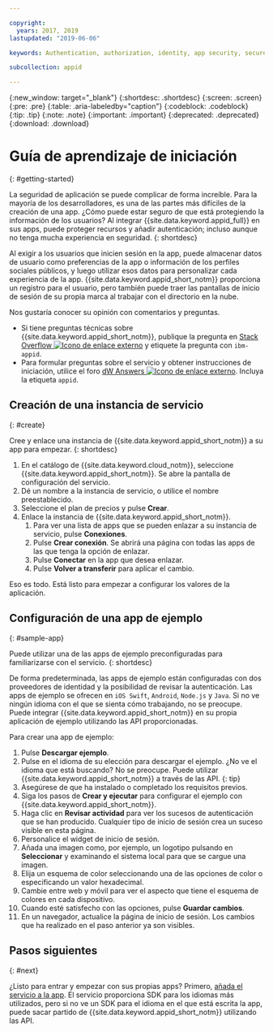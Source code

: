 ```yaml
---

copyright:
  years: 2017, 2019
lastupdated: "2019-06-06"

keywords: Authentication, authorization, identity, app security, secure, development,

subcollection: appid

---
```


{:new_window: target="_blank"}
{:shortdesc: .shortdesc}
{:screen: .screen}
{:pre: .pre}
{:table: .aria-labeledby="caption"}
{:codeblock: .codeblock}
{:tip: .tip}
{:note: .note}
{:important: .important}
{:deprecated: .deprecated}
{:download: .download}

# Guía de aprendizaje de iniciación
{: #getting-started}

La seguridad de aplicación se puede complicar de forma increíble. Para la mayoría de los desarrolladores, es una de las partes más difíciles de la creación de una app. ¿Cómo puede estar seguro de que está protegiendo la información de los usuarios? Al integrar {{site.data.keyword.appid_full}} en sus apps, puede proteger recursos y añadir autenticación; incluso aunque no tenga mucha experiencia en seguridad.
{: shortdesc}

Al exigir a los usuarios que inicien sesión en la app, puede almacenar datos de usuario como preferencias de la app o información de los perfiles sociales públicos, y luego utilizar esos datos para personalizar cada experiencia de la app. {{site.data.keyword.appid_short_notm}} proporciona un registro para el usuario, pero también puede traer las pantallas de inicio de sesión de su propia marca al trabajar con el directorio en la nube.

Nos gustaría conocer su opinión con comentarios y preguntas.
* Si tiene preguntas técnicas sobre {{site.data.keyword.appid_short_notm}}, publique la pregunta en <a href="https://stackoverflow.com" target="_blank">Stack Overflow <img src="../../icons/launch-glyph.svg" alt="Icono de enlace externo"></a> y etiquete la pregunta con `ibm-appid`.
* Para formular preguntas sobre el servicio y obtener instrucciones de iniciación, utilice el foro <a href="https://developer.ibm.com" target="_blank">dW Answers <img src="../../icons/launch-glyph.svg" alt="Icono de enlace externo"></a>. Incluya la etiqueta `appid`.

## Creación de una instancia de servicio
{: #create}

Cree y enlace una instancia de {{site.data.keyword.appid_short_notm}} a su app para empezar.
{: shortdesc}

1. En el catálogo de {{site.data.keyword.cloud_notm}}, seleccione {{site.data.keyword.appid_short_notm}}. Se abre la pantalla de configuración del servicio.
2. Dé un nombre a la instancia de servicio, o utilice el nombre preestablecido.
3. Seleccione el plan de precios y pulse **Crear**.
4. Enlace la instancia de {{site.data.keyword.appid_short_notm}}.
    1. Para ver una lista de apps que se pueden enlazar a su instancia de servicio, pulse **Conexiones**.
    2. Pulse **Crear conexión**. Se abrirá una página con todas las apps de las que tenga la opción de enlazar.
    3. Pulse **Conectar** en la app que desea enlazar.
    4. Pulse **Volver a transferir** para aplicar el cambio.

Eso es todo. Está listo para empezar a configurar los valores de la aplicación.

## Configuración de una app de ejemplo
{: #sample-app}

Puede utilizar una de las apps de ejemplo preconfiguradas para familiarizarse con el servicio.
{: shortdesc}

De forma predeterminada, las apps de ejemplo están configuradas con dos proveedores de identidad y la posibilidad de revisar la autenticación. Las apps de ejemplo se ofrecen en `iOS Swift`, `Android`, `Node.js` y `Java`. Si no ve ningún idioma con el que se sienta cómo trabajando, no se preocupe. Puede integrar {{site.data.keyword.appid_short_notm}} en su propia aplicación de ejemplo utilizando las API proporcionadas.

Para crear una app de ejemplo:

1. Pulse **Descargar ejemplo**.
2. Pulse en el idioma de su elección para descargar el ejemplo.
  ¿No ve el idioma que está buscando? No se preocupe. Puede utilizar {{site.data.keyword.appid_short_notm}} a través de las API.
  {: tip}
3. Asegúrese de que ha instalado o completado los requisitos previos.
4. Siga los pasos de **Crear y ejecutar** para configurar el ejemplo con {{site.data.keyword.appid_short_notm}}.
5. Haga clic en **Revisar actividad** para ver los sucesos de autenticación que se han producido. Cualquier tipo de inicio de sesión crea un suceso visible en esta página.
6. Personalice el widget de inicio de sesión.
  1. Añada una imagen como, por ejemplo, un logotipo pulsando en **Seleccionar** y examinando el sistema local para que se cargue una imagen.
  2. Elija un esquema de color seleccionando una de las opciones de color o especificando un valor hexadecimal.
  3. Cambie entre web y móvil para ver el aspecto que tiene el esquema de colores en cada dispositivo.
  4. Cuando esté satisfecho con las opciones, pulse **Guardar cambios**.
7. En un navegador, actualice la página de inicio de sesión. Los cambios que ha realizado en el paso anterior ya son visibles.


## Pasos siguientes
{: #next}

¿Listo para entrar y empezar con sus propias apps? Primero, [añada el servicio a la app](/docs/services/appid?topic=appid-web-apps#web-apps). El servicio proporciona SDK para los idiomas más utilizados, pero si no ve un SDK para el idioma en el que está escrita la app, puede sacar partido de {{site.data.keyword.appid_short_notm}} utilizando las API.
